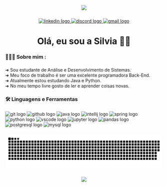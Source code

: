<div align="center">
  <img height="155" src="https://i.pinimg.com/564x/4a/d4/fe/4ad4fef79c0097177e379df350a9c3ee.jpg"  />
</div>


###

<div align="center">
  <a href="https://www.linkedin.com/in/silviasantosm/" target="_blank">
    <img src="https://raw.githubusercontent.com/maurodesouza/profile-readme-generator/master/src/assets/icons/social/linkedin/default.svg" width="52" height="40" alt="linkedin logo"  />
  </a>
  
  <a href = "https://www.discordapp.com/users/1038211606519222292">
  <img src="https://raw.githubusercontent.com/maurodesouza/profile-readme-generator/master/src/assets/icons/social/discord/default.svg" width="52" height="40" alt="discord logo"  />
  </a>
  
  <a href = "mailto:santosmartinssilvia@gmail.com?subject = Feedback&body = Message">
    <img src="https://raw.githubusercontent.com/maurodesouza/profile-readme-generator/master/src/assets/icons/social/gmail/default.svg" width="52" height="40" alt="gmail logo"  />
  </a>
</div>


###

<h1 align="center">Olá, eu sou a Silvia 🫶🏼</h1>

###

<h3 align="left">👩🏻‍💻  Sobre mim :</h3>

###

<p align="left">➜ Sou estudante de Análise e Desenvolvimento de Sistemas.<br>➜ Meu foco de trabalho é ser uma excelente programadora Back-End.<br>➜ Atualmente estou estudando Java e Python.<br>➜ No meu tempo livre gosto de ler e  aprender coisas novas.</p>

###

<h3 align="left">🛠 Linguagens e Ferramentas</h3>

###

<div align="left">
  <img src="https://cdn.jsdelivr.net/gh/devicons/devicon/icons/git/git-original.svg" height="40" width="52" alt="git logo"  />
  <img src="https://cdn.jsdelivr.net/gh/devicons/devicon/icons/github/github-original.svg" height="40" width="52" alt="github logo"  />
  <img src="https://cdn.jsdelivr.net/gh/devicons/devicon/icons/java/java-original.svg" height="40" width="52" alt="java logo"  />
  <img src="https://cdn.jsdelivr.net/gh/devicons/devicon/icons/intellij/intellij-original.svg" height="40" width="52" alt="intellij logo"  />
  <img src="https://cdn.jsdelivr.net/gh/devicons/devicon/icons/spring/spring-original.svg" height="40" width="52" alt="spring logo"  />
  <img src="https://cdn.jsdelivr.net/gh/devicons/devicon/icons/python/python-original.svg" height="40" width="52" alt="python logo"  />
  <img src="https://cdn.jsdelivr.net/gh/devicons/devicon/icons/vscode/vscode-original.svg" height="40" width="52" alt="vscode logo"  />
  <img src="https://cdn.jsdelivr.net/gh/devicons/devicon/icons/jupyter/jupyter-original.svg" height="40" width="52" alt="jupyter logo"  />
  <img src="https://cdn.jsdelivr.net/gh/devicons/devicon/icons/pandas/pandas-original.svg" height="40" width="52" alt="pandas logo"  />
  <img src="https://cdn.jsdelivr.net/gh/devicons/devicon/icons/postgresql/postgresql-original.svg" height="40" width="52" alt="postgresql logo"  />
  <img src="https://cdn.jsdelivr.net/gh/devicons/devicon/icons/mysql/mysql-original.svg" height="40" width="52" alt="mysql logo"  />
</div>

###

<img src="https://raw.githubusercontent.com/Silvia-Mart/Silvia-Mart/main/snake.svg" alt="Snake animation" />

###
<div align="center">
  <img height="200" src="https://i.pinimg.com/564x/44/d7/de/44d7de800ed32a3b84a95d2d394af70b.jpg"  />
</div>

###
